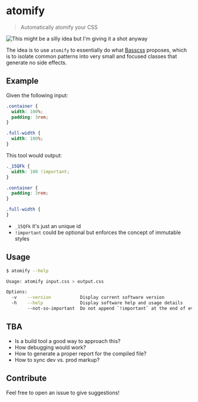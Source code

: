 [basscss]: http://www.basscss.com

# atomify

> Automatically atomify your CSS

![This might be a silly idea but I'm giving it a shot anyway](http://messages.hellobits.com/warning.svg?message=This%20might%20be%20a%20silly%20idea%20but%20I'm%20giving%20it%20a%20shot%20anyway)

The idea is to use `atomify` to essentially do what [Basscss][basscss] proposes,
which is to isolate common patterns into very small and focused classes that
generate no side effects.

## Example

Given the following input:

```css
.container {
  width: 100%;
  padding: 3rem;
}

.full-width {
  width: 100%;
}
```

This tool would output:

```css
._15QFk {
  width: 100 !important;
}

.container {
  padding: 3rem;
}

.full-width {
}
```

* `_15QFk` it's just an unique id
* `!important` could be optional but enforces the concept of immutable styles

## Usage

```sh
$ atomify --help

Usage: atomify input.css > output.css

Options:
  -v    --version           Display current software version
  -h    --help              Display software help and usage details
        --not-so-important  Do not append `!important` at the end of every rule
```

## TBA

* Is a build tool a good way to approach this?
* How debugging would work?
* How to generate a proper report for the compiled file?
* How to sync dev vs. prod markup?

## Contribute

Feel free to open an issue to give suggestions!

